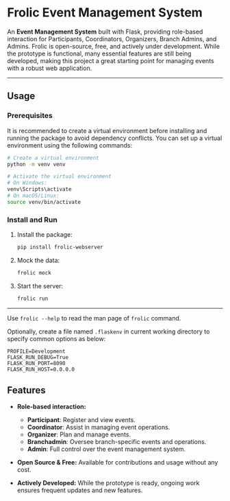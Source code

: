 # Frolic Event Management System

An **Event Management System** built with Flask, providing role-based interaction for Participants, Coordinators, Organizers, Branch Admins, and Admins. Frolic is open-source, free, and actively under development. While the prototype is functional, many essential features are still being developed, making this project a great starting point for managing events with a robust web application.

---

## Usage

### Prerequisites
It is recommended to create a virtual environment before installing and running the package to avoid dependency conflicts. You can set up a virtual environment using the following commands:

```bash
# Create a virtual environment
python -m venv venv

# Activate the virtual environment
# On Windows:
venv\Scripts\activate
# On macOS/Linux:
source venv/bin/activate
```

### Install and Run

1. Install the package:
   ```bash
   pip install frolic-webserver
   ```

2. Mock the data:
   ```bash
   frolic mock
   ```

3. Start the server:
   ```bash
   frolic run
   ```

---


Use `frolic --help` to read the man page of `frolic` command.

Optionally, create a file named `.flaskenv` in current working directory to specify common options as below:
```
PROFILE=Development
FLASK_RUN_DEBUG=True
FLASK_RUN_PORT=8090
FLASK_RUN_HOST=0.0.0.0
```


## Features

- **Role-based interaction:**
  - **Participant**: Register and view events.
  - **Coordinator**: Assist in managing event operations.
  - **Organizer**: Plan and manage events.
  - **Branchadmin**: Oversee branch-specific events and operations.
  - **Admin**: Full control over the event management system.

- **Open Source & Free:** Available for contributions and usage without any cost.

- **Actively Developed:** While the prototype is ready, ongoing work ensures frequent updates and new features.
